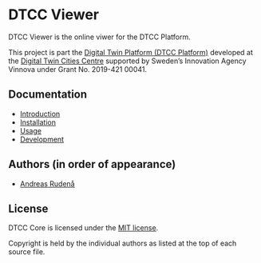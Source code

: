 # DTCC Viewer

DTCC Viewer is the online viwer for the DTCC Platform.

This project is part the
[Digital Twin Platform (DTCC Platform)](https://gitlab.com/dtcc-platform)
developed at the
[Digital Twin Cities Centre](https://dtcc.chalmers.se/)
supported by Sweden’s Innovation Agency Vinnova under Grant No. 2019-421 00041.

## Documentation

* [Introduction](./doc/introduction.md)
* [Installation](./doc/installation.md)
* [Usage](./doc/usage.md)
* [Development](./doc/development.md)

## Authors (in order of appearance)

* [Andreas Rudenå](https://www.paramountric.com/)

## License

DTCC Core is licensed under the
[MIT license](https://opensource.org/licenses/MIT).

Copyright is held by the individual authors as listed at the top of
each source file.

